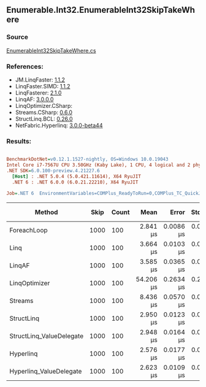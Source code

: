 ﻿## Enumerable.Int32.EnumerableInt32SkipTakeWhere

### Source
[EnumerableInt32SkipTakeWhere.cs](../LinqBenchmarks/Enumerable/Int32/EnumerableInt32SkipTakeWhere.cs)

### References:
- JM.LinqFaster: [1.1.2](https://www.nuget.org/packages/JM.LinqFaster/1.1.2)
- LinqFaster.SIMD: [1.1.2](https://www.nuget.org/packages/LinqFaster.SIMD/1.0.3)
- LinqFasterer: [2.1.0](https://www.nuget.org/packages/LinqFasterer/2.1.0)
- LinqAF: [3.0.0.0](https://www.nuget.org/packages/LinqAF/3.0.0.0)
- LinqOptimizer.CSharp: [](https://www.nuget.org/packages/LinqOptimizer.CSharp/)
- Streams.CSharp: [0.6.0](https://www.nuget.org/packages/Streams.CSharp/0.6.0)
- StructLinq.BCL: [0.26.0](https://www.nuget.org/packages/StructLinq/0.26.0)
- NetFabric.Hyperlinq: [3.0.0-beta44](https://www.nuget.org/packages/NetFabric.Hyperlinq/3.0.0-beta44)

### Results:
``` ini

BenchmarkDotNet=v0.12.1.1527-nightly, OS=Windows 10.0.19043
Intel Core i7-7567U CPU 3.50GHz (Kaby Lake), 1 CPU, 4 logical and 2 physical cores
.NET SDK=6.0.100-preview.4.21227.6
  [Host] : .NET 5.0.4 (5.0.421.11614), X64 RyuJIT
  .NET 6 : .NET 6.0.0 (6.0.21.22210), X64 RyuJIT

Job=.NET 6  EnvironmentVariables=COMPlus_ReadyToRun=0,COMPlus_TC_QuickJitForLoops=1,COMPlus_TieredPGO=1  Runtime=.NET 6.0  

```
|                   Method | Skip | Count |      Mean |     Error |    StdDev | Ratio | RatioSD |   Gen 0 | Gen 1 | Gen 2 | Allocated |
|------------------------- |----- |------ |----------:|----------:|----------:|------:|--------:|--------:|------:|------:|----------:|
|              ForeachLoop | 1000 |   100 |  2.841 μs | 0.0086 μs | 0.0080 μs |  1.00 |    0.00 |  0.0191 |     - |     - |      40 B |
|                     Linq | 1000 |   100 |  3.664 μs | 0.0103 μs | 0.0091 μs |  1.29 |    0.01 |  0.0992 |     - |     - |     208 B |
|                   LinqAF | 1000 |   100 |  3.585 μs | 0.0365 μs | 0.0620 μs |  1.27 |    0.03 |  0.0191 |     - |     - |      40 B |
|            LinqOptimizer | 1000 |   100 | 54.206 μs | 0.2634 μs | 0.2335 μs | 19.07 |    0.11 | 15.9302 |     - |     - |  33,421 B |
|                  Streams | 1000 |   100 |  8.436 μs | 0.0570 μs | 0.0533 μs |  2.97 |    0.02 |  0.4272 |     - |     - |     920 B |
|               StructLinq | 1000 |   100 |  2.950 μs | 0.0123 μs | 0.0103 μs |  1.04 |    0.00 |  0.0610 |     - |     - |     128 B |
| StructLinq_ValueDelegate | 1000 |   100 |  2.948 μs | 0.0164 μs | 0.0145 μs |  1.04 |    0.01 |  0.0191 |     - |     - |      40 B |
|                Hyperlinq | 1000 |   100 |  2.576 μs | 0.0177 μs | 0.0165 μs |  0.91 |    0.01 |  0.0191 |     - |     - |      40 B |
|  Hyperlinq_ValueDelegate | 1000 |   100 |  2.623 μs | 0.0109 μs | 0.0102 μs |  0.92 |    0.00 |  0.0191 |     - |     - |      40 B |

